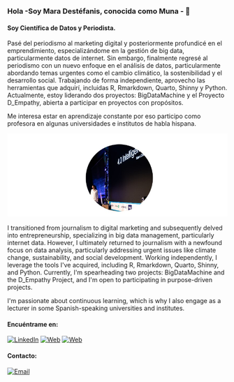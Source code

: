 ### Hola -Soy Mara Destéfanis, conocida como Muna - 👋

#### Soy Científica de Datos y Periodista.

Pasé del periodismo al marketing digital y posteriormente profundicé en el emprendimiento, especializándome en la gestión de big data, particularmente datos de internet. Sin embargo, finalmente regresé al periodismo con un nuevo enfoque en el análisis de datos, particularmente abordando temas urgentes como el cambio climático, la sostenibilidad y el desarrollo social. Trabajando de forma independiente, aprovecho las herramientas que adquirí, incluidas R, Rmarkdown, Quarto, Shinny y Python. Actualmente, estoy liderando dos proyectos: BigDataMachine y el Proyecto D_Empathy, abierta a participar en proyectos con propósitos.

Me interesa estar en aprendizaje constante por eso participo como profesora en algunas universidades e institutos de habla hispana.

![<https://www.maradestefanis.com>](maradestefaniosgithub.jpg)

I transitioned from journalism to digital marketing and subsequently delved into entrepreneurship, specializing in big data management, particularly internet data. However, I ultimately returned to journalism with a newfound focus on data analysis, particularly addressing urgent issues like climate change, sustainability, and social development. Working independently, I leverage the tools I've acquired, including R, Rmarkdown, Quarto, Shinny, and Python. Currently, I'm spearheading two projects: BigDataMachine and the D_Empathy Project, and I'm open to participating in purpose-driven projects.

I'm passionate about continuous learning, which is why I also engage as a lecturer in some Spanish-speaking universities and institutes.

#### Encuéntrame en:

[![LinkedIn](https://img.shields.io/badge/LinkedIn-Mara_Destefanis-0077B5?style=for-the-badge&logo=linkedin&logoColor=white&labelColor=101010)](https://www.linkedin.com/in/maradestefanis/) [![Web](https://img.shields.io/badge/Web-MaraDestefanis.com-14a1f0?style=for-the-badge&logo=dev.to&logoColor=white&labelColor=101010)](https://maradestefanis.com)
 [![Web](https://img.shields.io/badge/Web-dempathyproject.com-14a1f0?style=for-the-badge&logo=dev.to&logoColor=white&labelColor=101010)](https://dempathyproject.com)

#### Contacto:

[![Email](https://img.shields.io/badge/maragdestefanis-email(escribeme)-D14836?style=for-the-badge&logo=gmail&logoColor=white&labelColor=101010)](mailto:maragdestefanis@gmail.com)
